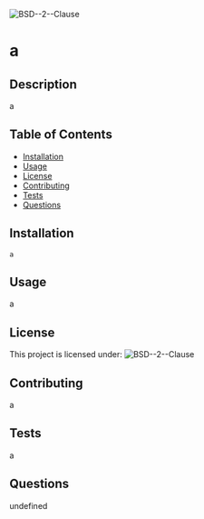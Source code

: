 

  ![BSD--2--Clause](https://img.shields.io/badge/license-BSD--2--Clause-brightgreen)
  
  # a
  ## Description

  a
  
  ## Table of Contents
  
  - [Installation](#installation)
  - [Usage](#usage)
  - [License](#license)
  - [Contributing](#contributing)
  - [Tests](#tests)
  - [Questions](#questions)
  
  ## Installation

  ```
  a
  ```

  ## Usage
  
  a
  
  
  ## License

  This project is licensed under:
  ![BSD--2--Clause](https://img.shields.io/badge/license-BSD--2--Clause-brightgreen)
  

  ## Contributing
  
  a

  ## Tests
  
  a

  ## Questions
  
  undefined
  
